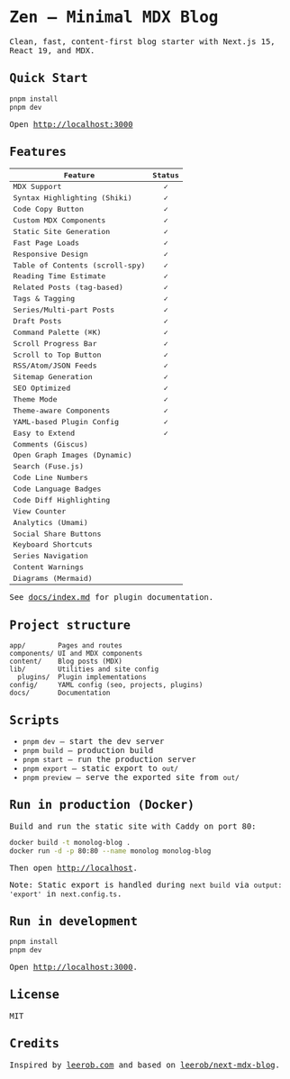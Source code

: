 <samp>

# Zen — Minimal MDX Blog

Clean, fast, content‑first blog starter with Next.js 15, React 19, and MDX.

## Quick Start

```bash
pnpm install
pnpm dev
```

Open <http://localhost:3000>

## Features

| Feature | Status |
| --- | :---: |
| MDX Support | ✓ |
| Syntax Highlighting (Shiki) | ✓ |
| Code Copy Button | ✓ |
| Custom MDX Components | ✓ |
| Static Site Generation | ✓ |
| Fast Page Loads | ✓ |
| Responsive Design | ✓ |
| Table of Contents (scroll-spy) | ✓ |
| Reading Time Estimate | ✓ |
| Related Posts (tag-based) | ✓ |
| Tags & Tagging | ✓ |
| Series/Multi-part Posts | ✓ |
| Draft Posts | ✓ |
| Command Palette (⌘K) | ✓ |
| Scroll Progress Bar | ✓ |
| Scroll to Top Button | ✓ |
| RSS/Atom/JSON Feeds | ✓ |
| Sitemap Generation | ✓ |
| SEO Optimized | ✓ |
| Theme Mode | ✓ |
| Theme-aware Components | ✓ |
| YAML-based Plugin Config | ✓ |
| Easy to Extend | ✓ |
| Comments (Giscus) | |
| Open Graph Images (Dynamic) | |
| Search (Fuse.js) | |
| Code Line Numbers | |
| Code Language Badges | |
| Code Diff Highlighting | |
| View Counter | |
| Analytics (Umami) | |
| Social Share Buttons | |
| Keyboard Shortcuts | |
| Series Navigation | |
| Content Warnings | |
| Diagrams (Mermaid) | |

See [docs/index.md](docs/index.md) for plugin documentation.

## Project structure

```text
app/        Pages and routes
components/ UI and MDX components
content/    Blog posts (MDX)
lib/        Utilities and site config
  plugins/  Plugin implementations
config/     YAML config (seo, projects, plugins)
docs/       Documentation
```

## Scripts

- `pnpm dev` — start the dev server
- `pnpm build` — production build
- `pnpm start` — run the production server
- `pnpm export` — static export to `out/`
- `pnpm preview` — serve the exported site from `out/`

## Run in production (Docker)

Build and run the static site with Caddy on port 80:

```bash
docker build -t monolog-blog .
docker run -d -p 80:80 --name monolog monolog-blog
```

Then open <http://localhost>.

Note: Static export is handled during `next build` via `output: 'export'` in `next.config.ts`.

## Run in development

```bash
pnpm install
pnpm dev
```

Open <http://localhost:3000>.

## License

MIT

## Credits

Inspired by [leerob.com](https://leerob.com/) and based on
[leerob/next-mdx-blog](https://github.com/leerob/next-mdx-blog).

</samp>

